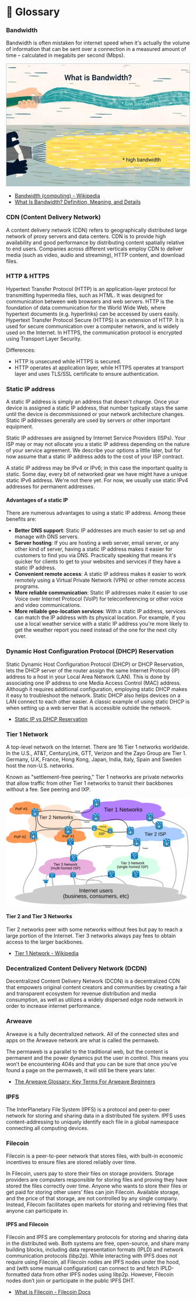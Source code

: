 # 🧱 Glossary

### Bandwidth

Bandwidth is often mistaken for internet speed when it's actually the volume of information that can be sent over a connection in a measured amount of time – calculated in megabits per second (Mbps).

![](./images/glossary/bandwidth.png)

- [Bandwidth (computing) - Wikipedia](https://en.wikipedia.org/wiki/Bandwidth_(computing))
- [What Is Bandwidth? Definition, Meaning, and Details](https://www.lifewire.com/what-is-bandwidth-2625809)

### CDN (Content Delivery Network)

A content delivery network (CDN) refers to geographically distributed large network of proxy servers and data centers. CDN is to provide high availability and good performance by distributing content spatially relative to end users. Companies across different verticals employ CDN to deliver media (such as video, audio and streaming), HTTP content, and download files.

### HTTP & HTTPS

Hypertext Transfer Protocol (HTTP) is an application-layer protocol for transmitting hypermedia files, such as HTML. It was designed for communication between web browsers and web servers. HTTP is the foundation of data communication for the World Wide Web, where hypertext documents (e.g. hyperlinks) can be accessed by users easily. Hypertext Transfer Protocol Secure (HTTPS) is an extension of HTTP. It is used for secure communication over a computer network, and is widely used on the Internet. In HTTPS, the communication protocol is encrypted using Transport Layer Security.

Differences:

- HTTP is unsecured while HTTPS is secured.
- HTTP operates at application layer, while HTTPS operates at transport layer and uses TLS/SSL certificate to ensure authentication.

### Static IP address

A static IP address is simply an address that doesn't change. Once your device is assigned a static IP address, that number typically stays the same until the device is decommissioned or your network architecture changes. Static IP addresses generally are used by servers or other important equipment.

Static IP addresses are assigned by Internet Service Providers (ISPs). Your ISP may or may not allocate you a static IP address depending on the nature of your service agreement. We describe your options a little later, but for now assume that a static IP address adds to the cost of your ISP contract.

A static IP address may be IPv4 or IPv6; in this case the important quality is static. Some day, every bit of networked gear we have might have a unique static IPv6 address. We're not there yet. For now, we usually use static IPv4 addresses for permanent addresses.

#### Advantages of a static IP

There are numerous advantages to using a static IP address. Among these benefits are:

- **Better DNS support**: Static IP addresses are much easier to set up and manage with DNS servers.
- **Server hosting**: If you are hosting a web server, email server, or any other kind of server, having a static IP address makes it easier for customers to find you via DNS. Practically speaking that means it's quicker for clients to get to your websites and services if they have a static IP address.
- **Convenient remote access**: A static IP address makes it easier to work remotely using a Virtual Private Network (VPN) or other remote access programs.
- **More reliable communication**: Static IP addresses make it easier to use Voice over Internet Protocol (VoIP) for teleconferencing or other voice and video communications.
- **More reliable geo-location services**: With a static IP address, services can match the IP address with its physical location. For example, if you use a local weather service with a static IP address you're more likely to get the weather report you need instead of the one for the next city over.

### Dynamic Host Configuration Protocol (DHCP) Reservation

 Static Dynamic Host Configuration Protocol (DHCP) or DHCP Reservation, lets the DHCP server of the router assign the same Internet Protocol (IP) address to a host in your Local Area Network (LAN). This is done by associating one IP address to one Media Access Control (MAC) address. Although it requires additional configuration, employing static DHCP makes it easy to troubleshoot the network. Static DHCP also helps devices on a LAN connect to each other easier. A classic example of using static DHCP is when setting up a web server that is accessible outside the network.

- [Static IP vs DHCP Reservation](https://www.stephenwagner.com/2019/05/07/static-ip-vs-dhcp-reservation/)

### Tier 1 Network

A top-level network on the Internet. There are 16 Tier 1 networks worldwide. In the U.S., AT&T, CenturyLink, GTT, Verizon and the Zayo Group are Tier 1. Germany, U.K, France, Hong Kong, Japan, India, Italy, Spain and Sweden host the non-U.S. networks.

Known as "settlement-free peering," Tier 1 networks are private networks that allow traffic from other Tier 1 networks to transit their backbones without a fee. See peering and IXP.

![](./images/glossary/internet_connectivity_distribution_core.svg)

#### Tier 2 and Tier 3 Networks

Tier 2 networks peer with some networks without fees but pay to reach a large portion of the Internet. Tier 3 networks always pay fees to obtain access to the larger backbones.

- [Tier 1 Network - Wikipedia](https://en.wikipedia.org/wiki/Tier_1_network)

### Decentralized Content Delivery Network (DCDN)

Decentralized Content Delivery Network (DCDN) is a decentralized CDN that empowers original content creators and communities by creating a fair and transparent ecosystem for revenue distribution and media consumption, as well as utilizes a widely dispersed edge node network in order to increase internet performance.

### Arweave

Arweave is a fully decentralized network. All of the connected sites and apps on the Arweave network are what is called the permaweb. 

The permaweb is a parallel to the traditional web, but the content is permanent and the power dynamics put the user in control. This means you won’t be encountering 404s and that you can be sure that once you’ve found a page on the permaweb, it will still be there years later.

- [The Arweave Glossary: Key Terms For Arweave Beginners](https://arweave.news/arweave-glossary/)

### IPFS

The InterPlanetary File System (IPFS) is a protocol and peer-to-peer network for storing and sharing data in a distributed file system. IPFS uses content-addressing to uniquely identify each file in a global namespace connecting all computing devices.

### Filecoin

Filecoin is a peer-to-peer network that stores files, with built-in economic incentives to ensure files are stored reliably over time.

In Filecoin, users pay to store their files on storage providers. Storage providers are computers responsible for storing files and proving they have stored the files correctly over time. Anyone who wants to store their files or get paid for storing other users’ files can join Filecoin. Available storage, and the price of that storage, are not controlled by any single company. Instead, Filecoin facilitates open markets for storing and retrieving files that anyone can participate in.

#### IPFS and Filecoin

Filecoin and IPFS are complementary protocols for storing and sharing data in the distributed web. Both systems are free, open-source, and share many building blocks, including data representation formats (IPLD) and network communication protocols (libp2p). While interacting with IPFS does not require using Filecoin, all Filecoin nodes are IPFS nodes under the hood, and (with some manual configuration) can connect to and fetch IPLD-formatted data from other IPFS nodes using libp2p. However, Filecoin nodes don’t join or participate in the public IPFS DHT.

- [What is Filecoin - Filecoin Docs](https://docs.filecoin.io/about-filecoin/what-is-filecoin/)
